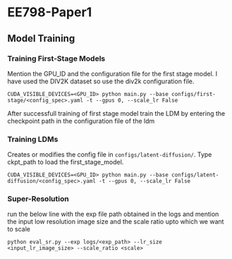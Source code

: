 # EE798-Paper1
## Model Training
### Training First-Stage Models
Mention the GPU_ID and the configuration file for the first stage model. I have used the DIV2K dataset so use the div2k configuration file.
```
CUDA_VISIBLE_DEVICES=<GPU_ID> python main.py --base configs/first-stage/<config_spec>.yaml -t --gpus 0, --scale_lr False
```
After successfull training of first stage model train the LDM by entering the checkpoint path in the configuration file of the ldm
### Training LDMs
Creates or modifies the config file in `configs/latent-diffusion/`.
Type ckpt_path to load the first_stage_model.

```
CUDA_VISIBLE_DEVICES=<GPU_ID> python main.py --base configs/latent-diffusion/<config_spec>.yaml -t --gpus 0, --scale_lr False
```
### Super-Resolution
run the below line with the exp file path obtained in the logs and mention the input low resolution image size and the scale ratio upto which we want to scale
```
python eval_sr.py --exp logs/<exp_path> --lr_size <input_lr_image_size> --scale_ratio <scale>
```

